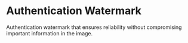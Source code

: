 # Authentication Watermark
Authentication watermark that ensures reliability without compromising important information in the image.
